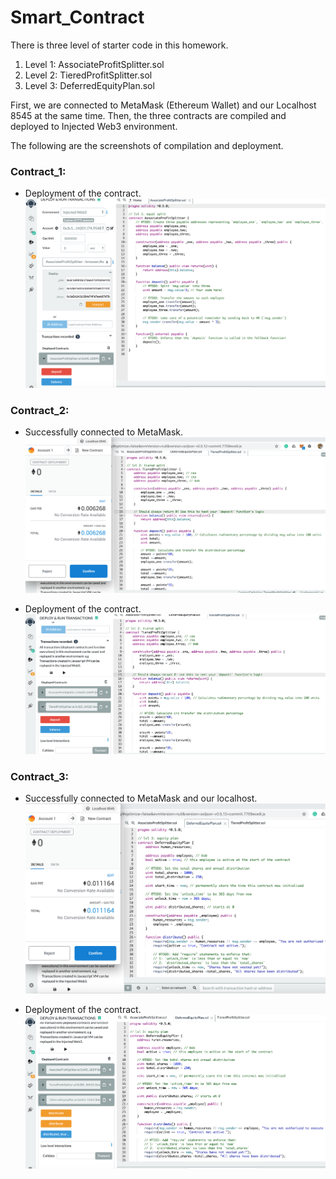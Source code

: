 # Smart_Contract

There is three level of starter code in this homework. 

1. Level 1: AssociateProfitSplitter.sol
2. Level 2: TieredProfitSplitter.sol
3. Level 3: DeferredEquityPlan.sol

First, we are connected to MetaMask (Ethereum Wallet) and our Localhost 8545 at the same time. Then, the three contracts are compiled and deployed to Injected Web3 environment. 

The following are the screenshots of compilation and deployment. 

### Contract_1:

* Deployment of the contract.
![](./Screenshots/1.png)

### Contract_2:

* Successfully connected to MetaMask. 
![](./Screenshots/2.png)

* Deployment of the contract.
![](./Screenshots/3.png)

### Contract_3:

* Successfully connected to MetaMask and our localhost.
![](./Screenshots/4.png)

* Deployment of the contract. 
![](./Screenshots/5.png)


